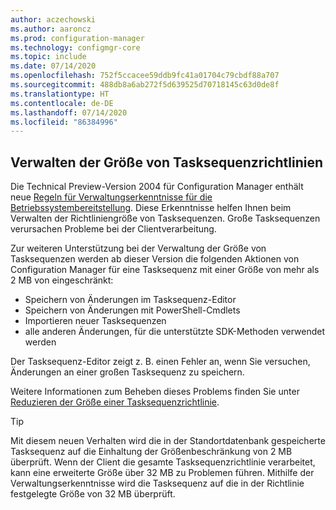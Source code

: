 ```yaml
---
author: aczechowski
ms.author: aaroncz
ms.prod: configuration-manager
ms.technology: configmgr-core
ms.topic: include
ms.date: 07/14/2020
ms.openlocfilehash: 752f5ccacee59ddb9fc41a01704c79cbdf88a707
ms.sourcegitcommit: 488db8a6ab272f5d639525d70718145c63d0de8f
ms.translationtype: HT
ms.contentlocale: de-DE
ms.lasthandoff: 07/14/2020
ms.locfileid: "86384996"
---
```

## <a name="manage-task-sequence-policy-size"></a><a name="bkmk_tspol"></a> Verwalten der Größe von Tasksequenzrichtlinien

<!--6888853-->

Die Technical Preview-Version 2004 für Configuration Manager enthält neue [Regeln für Verwaltungserkenntnisse für die Betriebssystembereitstellung](../../technical-preview-2004.md#bkmk_osdmi). Diese Erkenntnisse helfen Ihnen beim Verwalten der Richtliniengröße von Tasksequenzen. Große Tasksequenzen verursachen Probleme bei der Clientverarbeitung.

Zur weiteren Unterstützung bei der Verwaltung der Größe von Tasksequenzen werden ab dieser Version die folgenden Aktionen von Configuration Manager für eine Tasksequenz mit einer Größe von mehr als 2 MB von eingeschränkt:

- Speichern von Änderungen im Tasksequenz-Editor
- Speichern von Änderungen mit PowerShell-Cmdlets
- Importieren neuer Tasksequenzen
- alle anderen Änderungen, für die unterstützte SDK-Methoden verwendet werden

Der Tasksequenz-Editor zeigt z. B. einen Fehler an, wenn Sie versuchen, Änderungen an einer großen Tasksequenz zu speichern.

Weitere Informationen zum Beheben dieses Problems finden Sie unter [Reduzieren der Größe einer Tasksequenzrichtlinie](../../technical-preview-2004.md#how-to-reduce-the-size-of-task-sequence-policy).

> [!TIP]
> Mit diesem neuen Verhalten wird die in der Standortdatenbank gespeicherte Tasksequenz auf die Einhaltung der Größenbeschränkung von 2 MB überprüft. Wenn der Client die gesamte Tasksequenzrichtlinie verarbeitet, kann eine erweiterte Größe über 32 MB zu Problemen führen. Mithilfe der Verwaltungserkenntnisse wird die Tasksequenz auf die in der Richtlinie festgelegte Größe von 32 MB überprüft.

